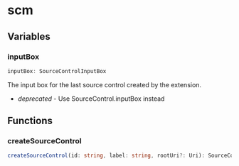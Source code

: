 # scm

## Variables

### inputBox

```typescript
inputBox: SourceControlInputBox
```

The input box for the last source control created by the extension.

+ *deprecated* - Use SourceControl.inputBox instead

## Functions

### createSourceControl

```typescript
createSourceControl(id: string, label: string, rootUri?: Uri): SourceControl
```

[Uri]: Uri.md
[SourceControl]: SourceControl.md
[SourceControlInputBox]: SourceControlInputBox.md
